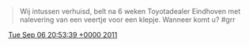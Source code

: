 > Wij intussen verhuisd, belt na 6 weken Toyotadealer Eindhoven met nalevering van een veertje voor een klepje\. Wanneer komt u? \#grr

<img src="../../media/tweet.ico" width="12" /> [Tue Sep 06 20:53:39 +0000 2011](https://twitter.com/DromerDenker/status/111180280957648896)
